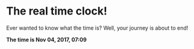 # The real time clock!

Ever wanted to know what the time is? Well, your journey is about to end!

**The time is Nov 04, 2017, 07:09**